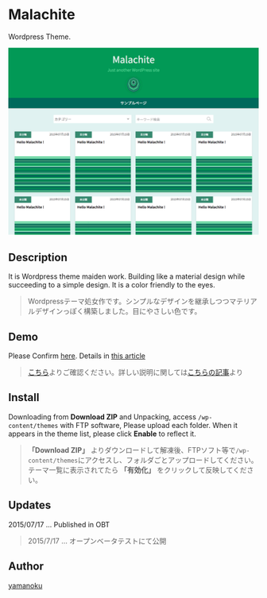 # Malachite

Wordpress Theme.

[![Malachite](https://github.com/yamanoku/malachite/blob/master/screenshot.png?raw=true)](Malachite) 

## Description

It is Wordpress theme maiden work. Building like a material design while succeeding to a simple design. It is a color friendly to the eyes.

> Wordpressテーマ処女作です。シンプルなデザインを継承しつつマテリアルデザインっぽく構築しました。目にやさしい色です。  

## Demo
Please Confirm [here](http://oyamaokuto.org/malachite). Details in [this article](http://oyamaokuto.org/malachite/?p=1)

> [こちら](http://oyamaokuto.org/malachite)よりご確認ください。詳しい説明に関しては[こちらの記事](http://oyamaokuto.org/malachite/?p=1)より

## Install

Downloading from **Download ZIP** and Unpacking, access `/wp-content/themes` with FTP software, Please upload each folder. When it appears in the theme list, please click **Enable** to reflect it.

> **「Download ZIP」** よりダウンロードして解凍後、FTPソフト等で`/wp-content/themes`にアクセスし、フォルダごとアップロードしてください。
テーマ一覧に表示されてたら **「有効化」** をクリックして反映してください。  

## Updates

2015/07/17 ... Published in OBT

> 2015/7/17 … オープンベータテストにて公開

## Author
[yamanoku](https://github.com/yamanoku/)
